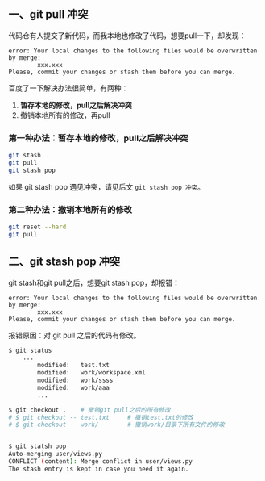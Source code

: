 

## 一、git pull 冲突

代码仓有人提交了新代码，而我本地也修改了代码，想要pull一下，却发现：

```
error: Your local changes to the following files would be overwritten by merge:
        xxx.xxx
Please, commit your changes or stash them before you can merge.
```

百度了一下解决办法很简单，有两种：

1. **暂存本地的修改，pull之后解决冲突**
2. 撤销本地所有的修改，再pull

### 第一种办法：**暂存本地的修改，pull之后解决冲突**

```bash
git stash
git pull
git stash pop
```

如果 git stash pop 遇见冲突，请见后文 `git stash pop 冲突`。

### 第二种办法：撤销本地所有的修改

```bash
git reset --hard
git pull
```

## 二、git stash pop 冲突

git stash和git pull之后，想要git stash pop，却报错：

```
error: Your local changes to the following files would be overwritten by merge:
        xxx.xxx
Please, commit your changes or stash them before you can merge.
```

报错原因：对 git pull 之后的代码有修改。

```bash
$ git status
	...
        modified:   test.txt
        modified:   work/workspace.xml
        modified:   work/ssss
        modified:   work/aaa
		...

$ git checkout .	# 撤销git pull之后的所有修改
# $ git checkout -- test.txt	 # 撤销test.txt的修改
# $ git checkout -- work/		 # 撤销work/目录下所有文件的修改


$ git statsh pop
Auto-merging user/views.py
CONFLICT (content): Merge conflict in user/views.py
The stash entry is kept in case you need it again.
```

